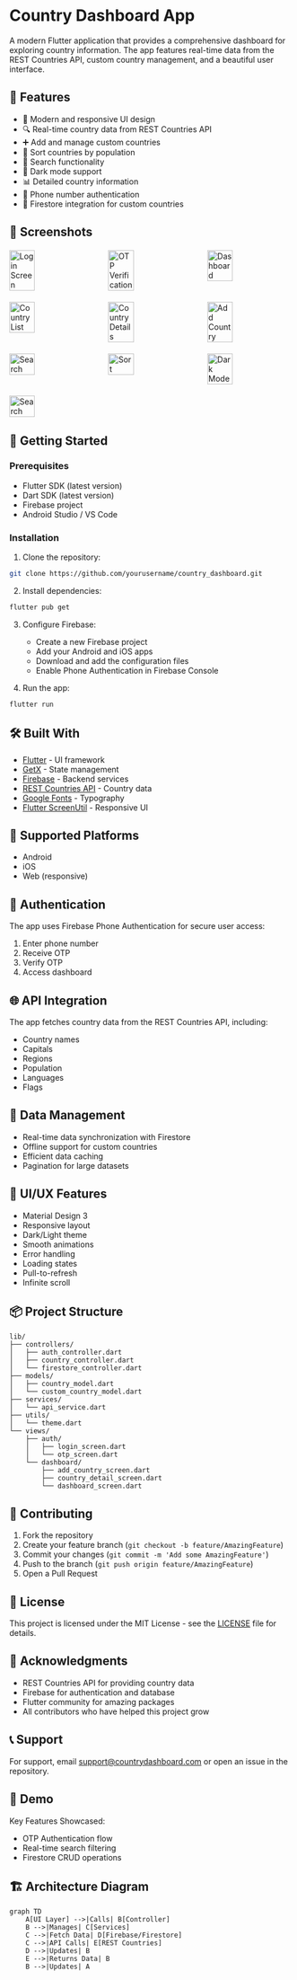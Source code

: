 # Country Dashboard App

A modern Flutter application that provides a comprehensive dashboard for exploring country information. The app features real-time data from the REST Countries API, custom country management, and a beautiful user interface.

## 🌟 Features

- 📱 Modern and responsive UI design
- 🔍 Real-time country data from REST Countries API
- ➕ Add and manage custom countries
- 🔄 Sort countries by population
- 🔎 Search functionality
- 🌙 Dark mode support
- 📊 Detailed country information
- 🔐 Phone number authentication
- 💾 Firestore integration for custom countries

## 📸 Screenshots

<div style="display: flex; justify-content: space-between; margin: 20px 0;">
  <img src="1.png" alt="Login Screen" width="30%">
  <img src="2.png" alt="OTP Verification" width="30%">
  <img src="3.png" alt="Dashboard" width="30%">
</div>

<div style="display: flex; justify-content: space-between; margin: 20px 0;">
  <img src="4.png" alt="Country List" width="30%">
  <img src="5.png" alt="Country Details" width="30%">
  <img src="6.png" alt="Add Country" width="30%">
</div>

<div style="display: flex; justify-content: space-between; margin: 20px 0;">
  <img src="7.png" alt="Search" width="30%">
  <img src="8.png" alt="Sort" width="30%">
  <img src="9.png" alt="Dark Mode" width="30%">
</div>

<div style="display: flex; justify-content: space-between; margin: 20px 0;">
  <img src="10.png" alt="Search" width="30%">
 
</div>

## 🚀 Getting Started

### Prerequisites

- Flutter SDK (latest version)
- Dart SDK (latest version)
- Firebase project
- Android Studio / VS Code

### Installation

1. Clone the repository:
```bash
git clone https://github.com/yourusername/country_dashboard.git
```

2. Install dependencies:
```bash
flutter pub get
```

3. Configure Firebase:
   - Create a new Firebase project
   - Add your Android and iOS apps
   - Download and add the configuration files
   - Enable Phone Authentication in Firebase Console

4. Run the app:
```bash
flutter run
```

## 🛠️ Built With

- [Flutter](https://flutter.dev/) - UI framework
- [GetX](https://pub.dev/packages/get) - State management
- [Firebase](https://firebase.google.com/) - Backend services
- [REST Countries API](https://restcountries.com/) - Country data
- [Google Fonts](https://fonts.google.com/) - Typography
- [Flutter ScreenUtil](https://pub.dev/packages/flutter_screenutil) - Responsive UI

## 📱 Supported Platforms

- Android
- iOS
- Web (responsive)

## 🔐 Authentication

The app uses Firebase Phone Authentication for secure user access:
1. Enter phone number
2. Receive OTP
3. Verify OTP
4. Access dashboard

## 🌐 API Integration

The app fetches country data from the REST Countries API, including:
- Country names
- Capitals
- Regions
- Population
- Languages
- Flags

## 💾 Data Management

- Real-time data synchronization with Firestore
- Offline support for custom countries
- Efficient data caching
- Pagination for large datasets

## 🎨 UI/UX Features

- Material Design 3
- Responsive layout
- Dark/Light theme
- Smooth animations
- Error handling
- Loading states
- Pull-to-refresh
- Infinite scroll

## 📦 Project Structure

```
lib/
├── controllers/
│   ├── auth_controller.dart
│   ├── country_controller.dart
│   └── firestore_controller.dart
├── models/
│   ├── country_model.dart
│   └── custom_country_model.dart
├── services/
│   └── api_service.dart
├── utils/
│   └── theme.dart
└── views/
    ├── auth/
    │   ├── login_screen.dart
    │   └── otp_screen.dart
    └── dashboard/
        ├── add_country_screen.dart
        ├── country_detail_screen.dart
        └── dashboard_screen.dart
```

## 🤝 Contributing

1. Fork the repository
2. Create your feature branch (`git checkout -b feature/AmazingFeature`)
3. Commit your changes (`git commit -m 'Add some AmazingFeature'`)
4. Push to the branch (`git push origin feature/AmazingFeature`)
5. Open a Pull Request

## 📄 License

This project is licensed under the MIT License - see the [LICENSE](LICENSE) file for details.

## 👏 Acknowledgments

- REST Countries API for providing country data
- Firebase for authentication and database
- Flutter community for amazing packages
- All contributors who have helped this project grow

## 📞 Support

For support, email support@countrydashboard.com or open an issue in the repository.

## 🎥 Demo

Key Features Showcased:
- OTP Authentication flow
- Real-time search filtering
- Firestore CRUD operations

## 🏗 Architecture Diagram

```mermaid
graph TD
    A[UI Layer] -->|Calls| B[Controller]
    B -->|Manages| C[Services]
    C -->|Fetch Data| D[Firebase/Firestore]
    C -->|API Calls| E[REST Countries]
    D -->|Updates| B
    E -->|Returns Data| B
    B -->|Updates| A

